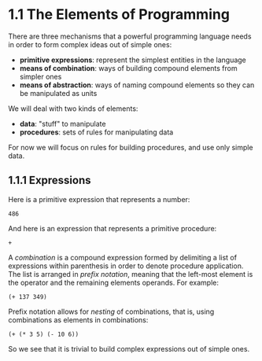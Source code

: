 # 1.1 The Elements of Programming

There are three mechanisms that a powerful programming language needs in order to form complex ideas out of simple ones:

- **primitive expressions**: represent the simplest entities in the language
- **means of combination**: ways of building compound elements from simpler ones
- **means of abstraction**: ways of naming compound elements so they can be manipulated as units

We will deal with two kinds of elements:

- **data**: "stuff" to manipulate
- **procedures**: sets of rules for manipulating data

For now we will focus on rules for building procedures, and use only simple data.



## 1.1.1 Expressions

Here is a primitive expression that represents a number:

    486

And here is an expression that represents a primitive procedure:

    +

A _combination_ is a compound expression formed by delimiting a list of expressions within parenthesis in order to denote procedure application. The list is arranged in _prefix notation_, meaning that the left-most element is the operator and the remaining elements operands. For example:

    (+ 137 349)

Prefix notation allows for _nesting_ of combinations, that is, using combinations as elements in combinations:

    (+ (* 3 5) (- 10 6))

So we see that it is trivial to build complex expressions out of simple ones.